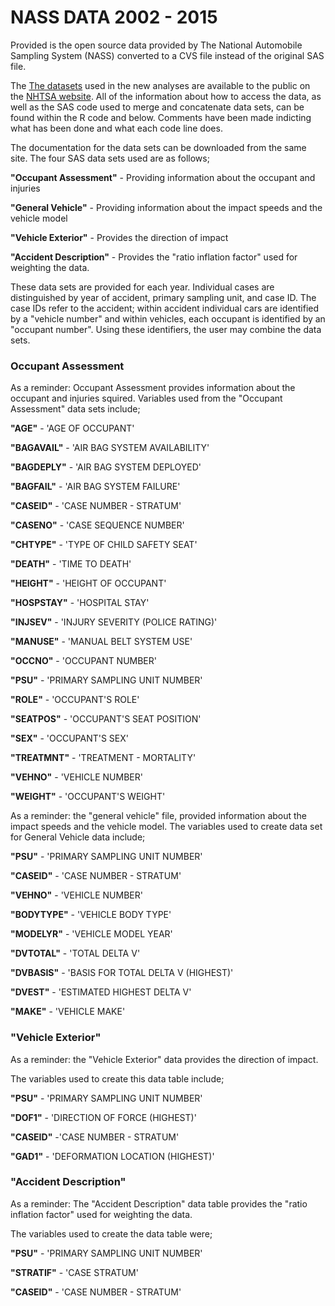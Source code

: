 # NASS DATA 2002 - 2015

Provided is the open source data provided by The National Automobile Sampling System (NASS) converted to a CVS file instead of the original 
SAS file.

The [The datasets](ftp://ftp.nhtsa.dot.gov/nass )  used in the new analyses are available to the public on the [NHTSA website](https://www.nhtsa.gov/research-data/national-automotive-sampling-system-nass). All of the information about how to access the data, as well as the SAS code used to merge and concatenate data sets, can be found within the R code and below. Comments have been made indicting what has been done and what each code line does.

The documentation for the data sets can be downloaded from the same site. The four SAS data sets used are as follows;

**"Occupant Assessment"** - Providing information about the occupant and injuries

**"General Vehicle"** - Providing information about the impact speeds and the vehicle model

**"Vehicle Exterior"** -  Provides the direction of impact

**"Accident Description"** -  Provides the "ratio inflation factor" used for weighting the data. 

These data sets are provided for each year. Individual cases are distinguished by year of accident, primary sampling unit, and case ID. The case IDs refer to the accident; within accident individual cars are identified by a "vehicle number" and within vehicles, each occupant is identified by an "occupant number". Using these identifiers, the user may combine the data sets. 

### **Occupant Assessment**

As a reminder: Occupant Assessment provides information about the occupant and injuries squired.
Variables used from the "Occupant Assessment" data sets include;

**"AGE"** - 'AGE OF OCCUPANT'

**"BAGAVAIL"** - 'AIR BAG SYSTEM AVAILABILITY'

**"BAGDEPLY"** - 'AIR BAG SYSTEM DEPLOYED'

**"BAGFAIL"** - 'AIR BAG SYSTEM FAILURE'

**"CASEID"** - 'CASE NUMBER - STRATUM'

**"CASENO"** - 'CASE SEQUENCE NUMBER'

**"CHTYPE"** - 'TYPE OF CHILD SAFETY SEAT'

**"DEATH"** - 'TIME TO DEATH'

**"HEIGHT"**  - 'HEIGHT OF OCCUPANT'

**"HOSPSTAY"** - 'HOSPITAL STAY'

**"INJSEV"**   - 'INJURY SEVERITY (POLICE RATING)'

**"MANUSE"**  - 'MANUAL BELT SYSTEM USE'

**"OCCNO"**  - 'OCCUPANT NUMBER'

**"PSU"**  - 'PRIMARY SAMPLING UNIT NUMBER'

**"ROLE"**  - 'OCCUPANT'S ROLE'

**"SEATPOS"** - 'OCCUPANT'S SEAT POSITION'

**"SEX"**   - 'OCCUPANT'S SEX'

**"TREATMNT"** - 'TREATMENT - MORTALITY'

**"VEHNO"**  -  'VEHICLE NUMBER'

**"WEIGHT"**  -  'OCCUPANT'S WEIGHT'

As a reminder: the "general vehicle" file, provided information about the impact speeds and the vehicle model. 
The variables used to create data set for General Vehicle data include;

**"PSU"** - 'PRIMARY SAMPLING UNIT NUMBER'

**"CASEID"** - 'CASE NUMBER - STRATUM'

**"VEHNO"** - 'VEHICLE NUMBER'

**"BODYTYPE"** - 'VEHICLE BODY TYPE'

**"MODELYR"** - 'VEHICLE MODEL YEAR'

**"DVTOTAL"** - 'TOTAL DELTA V'

**"DVBASIS"** - 'BASIS FOR TOTAL DELTA V (HIGHEST)'

**"DVEST"** - 'ESTIMATED HIGHEST DELTA V'

**"MAKE"** - 'VEHICLE MAKE'

### **"Vehicle Exterior"**

As a reminder: the "Vehicle Exterior" data provides the direction of impact.

The variables used to create this data table include; 

**"PSU"** - 'PRIMARY SAMPLING UNIT NUMBER'

**"DOF1"** - 'DIRECTION OF FORCE (HIGHEST)'

**"CASEID"** -'CASE NUMBER - STRATUM'

**"GAD1"** - 'DEFORMATION LOCATION (HIGHEST)'

### **"Accident Description"**

As a reminder: The "Accident Description" data table provides the "ratio inflation factor" used for weighting the data. 

The variables used to create the data table were;

**"PSU"** - 'PRIMARY SAMPLING UNIT NUMBER'

**"STRATIF"** - 'CASE STRATUM'

**"CASEID"** - 'CASE NUMBER - STRATUM'
